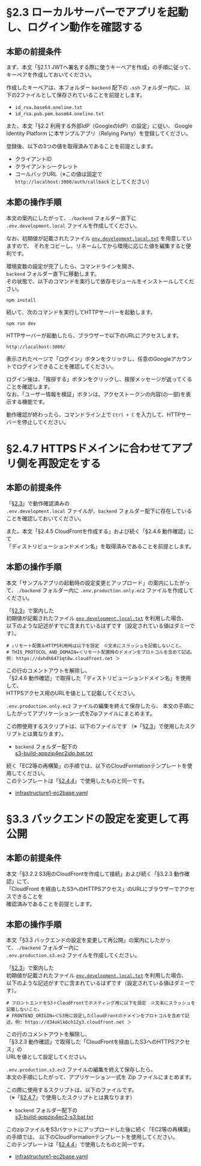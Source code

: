 # §2.3 ローカルサーバーでアプリを起動し、ログイン動作を確認する

## 本節の前提条件

まず、本文「§2.1.1 JWTへ署名する際に使うキーペアを作成」の手順に従って、
キーペアを作成しておいてください。

作成したキーペアは、本フォルダー `backend` 配下の `.ssh` フォルダー内に、
以下の2ファイルとして保存されていることを前提とします。

- `id_rsa.base64.oneline.txt`
- `id_rsa.pub.pem.base64.oneline.txt`

また、本文「§2.2 利用する外部IdP（GoogleのIdP）の設定」に従い、
Google Identity Platform に本サンプルアプリ（Relying Party）を登録してください。

登録後、以下の3つの値を取得済みであることを前提とします。

- クライアントID
- クライアントシークレット
- コールバックURL（※この値は固定で `http://localhost:3000/auth/callback` としてください）




## 本節の操作手順

本文の案内にしたがって、`./backend` フォルダー直下に 
`.env.development.local` ファイルを作成してください。

なお、初期値が記載されたファイル 
[`env.development.local.txt`](./env.development.local.txt) 
を用意していますので、
それをコピーし、リネームしてから環境に応じた値を編集すると便利です。

環境変数の設定が完了したら、コマンドラインを開き、  
`backend` フォルダー直下に移動します。  
その状態で、以下のコマンドを実行して依存モジュールをインストールしてください。

```
npm install
```

続いて、次のコマンドを実行してHTTPサーバーを起動します。

```
npm run dev
```

HTTPサーバーが起動したら、ブラウザーで以下のURLにアクセスします。

```
http://localhost:3000/
```

表示されたページで「ログイン」ボタンをクリックし、任意のGoogleアカウントでログインできることを確認してください。

ログイン後は、「挨拶する」ボタンをクリックし、挨拶メッセージが返ってくることを確認します。  
なお、「ユーザー情報を検証」ボタンは、アクセストークンの内容(の一部)を表示する機能です。

動作確認が終わったら、コマンドライン上で `Ctrl + C` を入力して、HTTPサーバーを停止してください。






# §2.4.7 HTTPSドメインに合わせてアプリ側を再設定をする

## 本節の前提条件

「[§2.3](#23-ローカルサーバーでアプリを起動しログイン動作を確認する)」で動作確認済みの  
`.env.development.local` ファイルが、`backend` フォルダー配下に存在していることを確認しておいてください。

また、本文「§2.4.5 CloudFrontを作成する」および続く「§2.4.6 動作確認」にて  
「ディストリビューションドメイン名」を取得済みであることを前提とします。


## 本節の操作手順

本文「サンプルアプリの起動時の設定変更とアップロード」の案内にしたがって、`./backend` フォルダー内に 
`.env.production.only.ec2` ファイルを作成してください。

「[§2.3](#23-ローカルサーバーでアプリを起動しログイン動作を確認する)」で案内した  
初期値が記載されたファイル [`env.development.local.txt`](./env.development.local.txt) を利用した場合、  
以下のような記述がすでに含まれているはずです（設定されている値はダミーです）。

```
# ↓リモート配置＆HTTPS利用時は以下を設定　※文末にスラッシュを記載しないこと。
# THIS_PROTOCOL_AND_DOMAIN=＜リモート配置時のドメインをプロトコルを含めて記述。例: https://dxhdh6471qt8w.cloudfront.net ＞
```

この行のコメントアウトを解除し、  
「§2.4.6 動作確認」で取得した「ディストリビューションドメイン名」を使用して、  
HTTPSアクセス用のURLを値として記載してください。

`.env.production.only.ec2` ファイルの編集を終えて保存したら、
本文の手順にしたがってアプリケーション一式をZipファイルにまとめます。

この際使用するスクリプトは、以下のファイルです
（※「[§2.3](#23-ローカルサーバーでアプリを起動しログイン動作を確認する)」で使用したスクリプトとは異なります）。

* `backend` フォルダー配下の  
  [s3-build-appzip4ec2idp.bat.txt](./s3-build-appzip4ec2idp.bat.txt)

続く「EC2等の再構築」の手順では、以下のCloudFormationテンプレートを使用してください。  
このテンプレートは「[§2.4.4](../infrastructure/cloudformation/2-backend-infra-vpc-ec2/README.md)」で使用したものと同一です。

- [infrastructure1-ec2base.yaml](../infrastructure/cloudformation/2-backend-infra-vpc-ec2/infrastructure1-ec2base.yaml)








# §3.3 バックエンドの設定を変更して再公開

## 本節の前提条件

本文「§3.2.2 S3用のCloudFrontを作成して接続」および続く「§3.2.3 動作確認」にて、  
「CloudFront を経由したS3へのHTTPSアクセス」のURLにブラウザーでアクセスできることを  
確認済みであることを前提とします。


## 本節の操作手順

本文「§3.3 バックエンドの設定を変更して再公開」の案内にしたがって、`./backend` フォルダー内に  
`.env.production.s3.ec2` ファイルを作成してください。

「[§2.3](#23-ローカルサーバーでアプリを起動しログイン動作を確認する)」で案内した  
初期値が記載されたファイル [`env.development.local.txt`](./env.development.local.txt) を利用した場合、  
以下のような記述がすでに含まれているはずです（設定されている値はダミーです）。

```
# フロントエンドをS3＋CloudFrontでホスティング用に以下を設定　※文末にスラッシュを記載しないこと。
# FRONTEND_ORIGIN=＜S3用に設定したCloudFrontのドメインをプロトコルを含めて記述。例: https://d34oklk6ch12y3.cloudfront.net ＞
```

この行のコメントアウトを解除し、  
「§3.2.3 動作確認」で取得した「CloudFrontを経由したS3へのHTTPSアクセス」の  
URLを値として設定してください。

`.env.production.s3.ec2` ファイルの編集を終えて保存したら、  
本文の手順にしたがって、アプリケーション一式を Zip ファイルにまとめます。

この際に使用するスクリプトは、以下のファイルです。  
（※「[§2.4.7](#247-httpsドメインに合わせてアプリ側を再設定をする)」で使用したスクリプトとは異なります）

* `backend` フォルダー配下の  
  [s3-build-appzip4ec2-s3.bat.txt](./s3-build-appzip4ec2-s3.bat.txt)

このzipファイルをS3バケットにアップロードした後に続く「EC2等の再構築」の手順では、
以下のCloudFormationテンプレートを使用してください。  
このテンプレートは「[§2.4.4](../infrastructure/cloudformation/2-backend-infra-vpc-ec2/README.md)」で使用したものと同一です。

- [infrastructure1-ec2base.yaml](../infrastructure/cloudformation/2-backend-infra-vpc-ec2/infrastructure1-ec2base.yaml)


